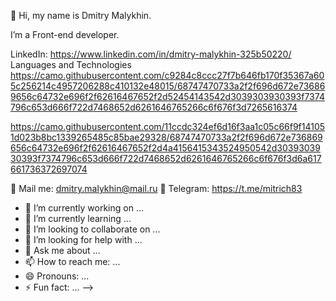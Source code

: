 👋 Hi, my name is Dmitry Malykhin.

I’m a Front-end developer. 



LinkedIn: https://www.linkedin.com/in/dmitry-malykhin-325b50220/ Languages and Technologies https://camo.githubusercontent.com/c9284c8ccc27f7b646fb170f35367a605c256214c4957206288c410132e48015/68747470733a2f2f696d672e736869656c64732e696f2f62616467652f2d52454143542d3039303930393f7374796c653d666f722d7468652d6261646765266c6f676f3d7265616374

https://camo.githubusercontent.com/11ccdc324ef6d16f3aa1c05c66f9f141051d023b8bc1339265485c85bae29328/68747470733a2f2f696d672e736869656c64732e696f2f62616467652f2d4a4156415343524950542d3039303930393f7374796c653d666f722d7468652d6261646765266c6f676f3d6a617661736372697074

📧 Mail me: dmitry.malykhin@mail.ru 📨 Telegram: https://t.me/mitrich83

- 🔭 I’m currently working on ...
- 🌱 I’m currently learning ...
- 👯 I’m looking to collaborate on ...
- 🤔 I’m looking for help with ...
- 💬 Ask me about ...
- 📫 How to reach me: ...
- 😄 Pronouns: ...
- ⚡ Fun fact: ...
-->
